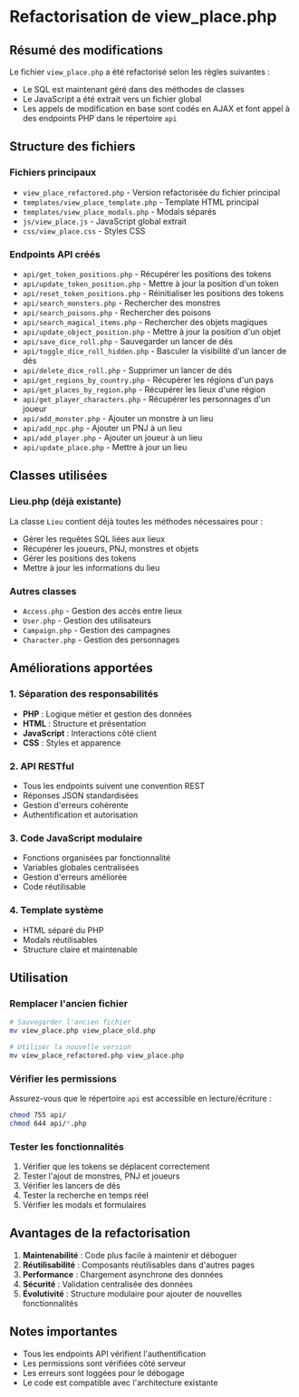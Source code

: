 # Refactorisation de view_place.php

## Résumé des modifications

Le fichier `view_place.php` a été refactorisé selon les règles suivantes :
- Le SQL est maintenant géré dans des méthodes de classes
- Le JavaScript a été extrait vers un fichier global
- Les appels de modification en base sont codés en AJAX et font appel à des endpoints PHP dans le répertoire `api`

## Structure des fichiers

### Fichiers principaux
- `view_place_refactored.php` - Version refactorisée du fichier principal
- `templates/view_place_template.php` - Template HTML principal
- `templates/view_place_modals.php` - Modals séparés
- `js/view_place.js` - JavaScript global extrait
- `css/view_place.css` - Styles CSS

### Endpoints API créés
- `api/get_token_positions.php` - Récupérer les positions des tokens
- `api/update_token_position.php` - Mettre à jour la position d'un token
- `api/reset_token_positions.php` - Réinitialiser les positions des tokens
- `api/search_monsters.php` - Rechercher des monstres
- `api/search_poisons.php` - Rechercher des poisons
- `api/search_magical_items.php` - Rechercher des objets magiques
- `api/update_object_position.php` - Mettre à jour la position d'un objet
- `api/save_dice_roll.php` - Sauvegarder un lancer de dés
- `api/toggle_dice_roll_hidden.php` - Basculer la visibilité d'un lancer de dés
- `api/delete_dice_roll.php` - Supprimer un lancer de dés
- `api/get_regions_by_country.php` - Récupérer les régions d'un pays
- `api/get_places_by_region.php` - Récupérer les lieux d'une région
- `api/get_player_characters.php` - Récupérer les personnages d'un joueur
- `api/add_monster.php` - Ajouter un monstre à un lieu
- `api/add_npc.php` - Ajouter un PNJ à un lieu
- `api/add_player.php` - Ajouter un joueur à un lieu
- `api/update_place.php` - Mettre à jour un lieu

## Classes utilisées

### Lieu.php (déjà existante)
La classe `Lieu` contient déjà toutes les méthodes nécessaires pour :
- Gérer les requêtes SQL liées aux lieux
- Récupérer les joueurs, PNJ, monstres et objets
- Gérer les positions des tokens
- Mettre à jour les informations du lieu

### Autres classes
- `Access.php` - Gestion des accès entre lieux
- `User.php` - Gestion des utilisateurs
- `Campaign.php` - Gestion des campagnes
- `Character.php` - Gestion des personnages

## Améliorations apportées

### 1. Séparation des responsabilités
- **PHP** : Logique métier et gestion des données
- **HTML** : Structure et présentation
- **JavaScript** : Interactions côté client
- **CSS** : Styles et apparence

### 2. API RESTful
- Tous les endpoints suivent une convention REST
- Réponses JSON standardisées
- Gestion d'erreurs cohérente
- Authentification et autorisation

### 3. Code JavaScript modulaire
- Fonctions organisées par fonctionnalité
- Variables globales centralisées
- Gestion d'erreurs améliorée
- Code réutilisable

### 4. Template système
- HTML séparé du PHP
- Modals réutilisables
- Structure claire et maintenable

## Utilisation

### Remplacer l'ancien fichier
```bash
# Sauvegarder l'ancien fichier
mv view_place.php view_place_old.php

# Utiliser la nouvelle version
mv view_place_refactored.php view_place.php
```

### Vérifier les permissions
Assurez-vous que le répertoire `api` est accessible en lecture/écriture :
```bash
chmod 755 api/
chmod 644 api/*.php
```

### Tester les fonctionnalités
1. Vérifier que les tokens se déplacent correctement
2. Tester l'ajout de monstres, PNJ et joueurs
3. Vérifier les lancers de dés
4. Tester la recherche en temps réel
5. Vérifier les modals et formulaires

## Avantages de la refactorisation

1. **Maintenabilité** : Code plus facile à maintenir et déboguer
2. **Réutilisabilité** : Composants réutilisables dans d'autres pages
3. **Performance** : Chargement asynchrone des données
4. **Sécurité** : Validation centralisée des données
5. **Évolutivité** : Structure modulaire pour ajouter de nouvelles fonctionnalités

## Notes importantes

- Tous les endpoints API vérifient l'authentification
- Les permissions sont vérifiées côté serveur
- Les erreurs sont loggées pour le débogage
- Le code est compatible avec l'architecture existante
